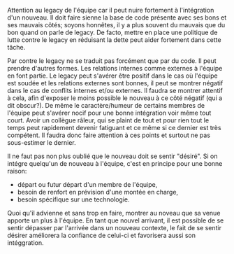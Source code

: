 Attention au legacy de l'équipe car il peut nuire fortement à l'intégration d'un nouveau.
Il doit faire sienne la base de code présente avec ses bons et ses mauvais côtés; soyons honnêtes, il y a plus souvent
du mauvais que du bon quand on parle de legacy. De facto, mettre en place une politique de lutte contre le legacy en
réduisant la dette peut aider fortement dans cette tâche.

Par contre le legacy ne se traduit pas forcément que par du code. Il peut prendre d'autres formes.
Les relations internes comme externes à l'équipe en font partie. Le legacy peut s'avérer être positif dans le cas où
l'équipe est soudée et les relations externes sont bonnes, il peut se montrer négatif dans le cas de conflits internes
et/ou externes.
Il faudra se montrer attentif à cela, afin d'exposer le moins possible le nouveau à ce côté négatif (qui a dit obscur?).
De même le caractère/humeur de certains membres de l'équipe peut s'avérer nocif pour une bonne intégration voir même
tout court. Avoir un collègue râleur, qui se plaint de tout et pour rien tout le temps peut rapidement devenir fatiguant
et ce même si ce dernier est très compétent.
Il faudra donc faire attention à ces points et surtout ne pas sous-estimer le dernier.

Il ne faut pas non plus oublié que le nouveau doit se sentir "désiré". Si on intégre quelqu'un de nouveau à l'équipe,
c'est en principe pour une bonne raison:
- départ ou futur départ d'un membre de l'équipe,
- besoin de renfort en prévision d'une montée en charge,
- besoin spécifique sur une technologie.

Quoi qu'il advienne et sans trop en faire, montrer au noveau que sa venue apporte un plus à l'équipe. En tant que nouvel
arrivant, il est possible de se sentir dépasser par l'arrivée dans un nouveau contexte, le fait de se sentir désirer
améliorera la confiance de celui-ci et favorisera aussi son intéggration.
